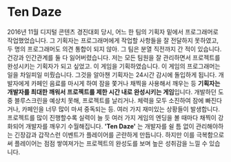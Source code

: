 # Ten Daze

2016년 11월 디지털 콘텐츠 경진대회 당시, 어느 한 팀의 기획자 밑에서 프로그래머로 작업했었습니다. 그 기획자는 프로그래머에게 작업할 사항들을 잘 전달하지 못하였고, 두 명의 프로그래머도 의견 통합이 되지 않아. 그 팀은 분열 직전까지 간 적이 있습니다. 건강과 인간관계를 둘 다 잃어버렸습니다. 저는 모든 팀원을 잘 관리하면서 프로젝트를 완성시키는 기획자가 되고 싶었고. 이 게임을 기획하였습니다. 이 게임의 프로그래머는 일을 차일피일 미뤘습니다. 그것을 알아챈 기획자는 24시간 감시에 돌입하게 됩니다. 개발자에게 카페인 음료를 마시게 하여 잠을 쫓거나 채찍을 사용해서 깨우는 등 **기획자는 개발자를 최대한 깨워서 프로젝트를 제한 시간 내로 완성시키는 게임**입니다. 개발하던 도중 블루스크린을 예상치 못해, 프로젝트를 날리거나. 체력을 모두 소진하여 잠에 빠진다거나, 카페인을 너무 많이 마셔 중독되는 등. 여러 가지 재미있는 상황들이 발생합니다. 프로젝트를 많이 진행할수록 실력이 늘 듯 여러 가지 게임의 엔딩을 볼 때마다 채찍이 강화되어 개발자를 깨우기 수월해집니다. **'Ten Daze'** 는 개발자를 쉴 틈 없이 관리해야하는 긴장감과 갑작스런 이벤트가 플레이어를 곤란하게 만듭니다. 하지만 이를 극복함으로써 플레이어는 점점 쌓여져가는 프로젝트의 완성도를 보며 높은 성취감을 느낄 수 있습니다.

